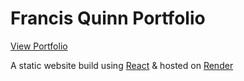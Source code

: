 # Francis Quinn Portfolio

[View Portfolio](https://francisrquinn.com)

A static website build using [React](https://reactjs.org/) & hosted on [Render](https://render.com/)
